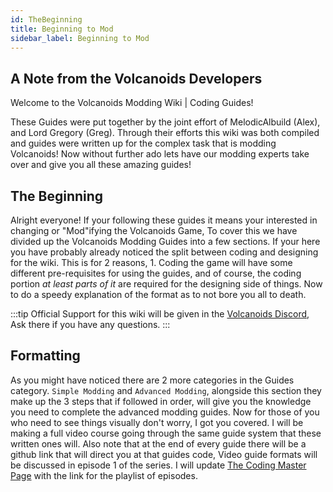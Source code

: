 ```yaml
---
id: TheBeginning
title: Beginning to Mod
sidebar_label: Beginning to Mod
---
```


## A Note from the Volcanoids Developers
Welcome to the Volcanoids Modding Wiki | Coding Guides!

These Guides were put together by the joint effort of MelodicAlbuild (Alex), and Lord Gregory (Greg). Through their efforts
this wiki was both compiled and guides were written up for the complex task that is modding Volcanoids! Now without further
ado lets have our modding experts take over and give you all these amazing guides!

## The Beginning
Alright everyone! If your following these guides it means your interested in changing or "Mod"ifying the Volcanoids Game,
To cover this we have divided up the Volcanoids Modding Guides into a few sections. If your here you have probably already
noticed the split between coding and designing for the wiki. This is for 2 reasons, 1. Coding the game will have some
different pre-requisites for using the guides, and of course, the coding portion *at least parts of it* are required for
the designing side of things. Now to do a speedy explanation of the format as to not bore you all to death. 

:::tip
Official Support for this wiki will be given in the [Volcanoids Discord](https://discord.gg/volcanoids), Ask there if you have any questions.
:::

## Formatting
As you might have noticed there are 2 more categories in the Guides category. `Simple Modding` and `Advanced Modding`, alongside this section they make up the 3 steps that if followed in order, will give you the knowledge you need to complete the advanced modding guides. Now for those of you who need to see things visually don't worry, I got you covered. I will be making a full video course going through the same guide system that these written ones will. Also note that at the end of every guide there will be a github link that will direct you at that guides code, Video guide formats will be discussed in episode 1 of the series. I will update [The Coding Master Page](../../Master.md) with the link for the playlist of episodes.
